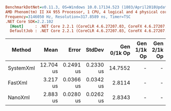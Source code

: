 ``` ini

BenchmarkDotNet=v0.11.3, OS=Windows 10.0.17134.523 (1803/April2018Update/Redstone4)
AMD Phenom(tm) II X4 955 Processor, 1 CPU, 4 logical and 4 physical cores
Frequency=3146050 Hz, Resolution=317.8589 ns, Timer=TSC
.NET Core SDK=2.2.102
  [Host]     : .NET Core 2.2.1 (CoreCLR 4.6.27207.03, CoreFX 4.6.27207.03), 64bit RyuJIT
  DefaultJob : .NET Core 2.2.1 (CoreCLR 4.6.27207.03, CoreFX 4.6.27207.03), 64bit RyuJIT


```
|    Method |      Mean |     Error |    StdDev | Gen 0/1k Op | Gen 1/1k Op | Gen 2/1k Op | Allocated Memory/Op |
|---------- |----------:|----------:|----------:|------------:|------------:|------------:|--------------------:|
| SystemXml | 12.704 us | 0.2491 us | 0.2330 us |     14.7552 |           - |           - |            15.19 KB |
|   FastXml |  3.217 us | 0.0366 us | 0.0342 us |      2.8114 |           - |           - |             2.88 KB |
|   NanoXml |  2.883 us | 0.0280 us | 0.0262 us |      2.8343 |           - |           - |             2.91 KB |

